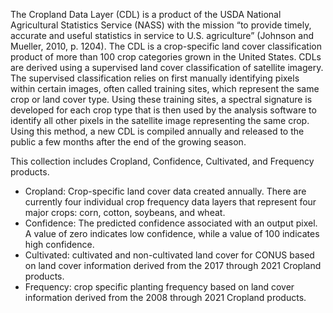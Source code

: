 The Cropland Data Layer (CDL) is a product of the USDA National Agricultural Statistics Service (NASS) with the mission “to provide timely, accurate and useful statistics in service to U.S. agriculture” (Johnson and Mueller, 2010, p. 1204). The CDL is a crop-specific land cover classification product of more than 100 crop categories grown in the United States. CDLs are derived using a supervised land cover classification of satellite imagery. The supervised classification relies on first manually identifying pixels within certain images, often called training sites, which represent the same crop or land cover type. Using these training sites, a spectral signature is developed for each crop type that is then used by the analysis software to identify all other pixels in the satellite image representing the same crop. Using this method, a new CDL is compiled annually and released to the public a few months after the end of the growing season.

This collection includes Cropland, Confidence, Cultivated, and Frequency products.

- Cropland: Crop-specific land cover data created annually. There are currently four individual crop frequency data layers that represent four major crops: corn, cotton, soybeans, and wheat.
- Confidence: The predicted confidence associated with an output pixel. A value of zero indicates low confidence, while a value of 100 indicates high confidence.
- Cultivated: cultivated and non-cultivated land cover for CONUS based on land cover information derived from the 2017 through 2021 Cropland products.
- Frequency: crop specific planting frequency based on land cover information derived from the 2008 through 2021 Cropland products.
